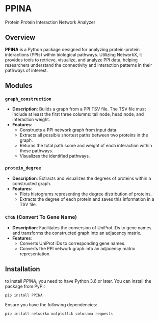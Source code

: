 # PPINA
Protein Protein Interaction Network Analyzer

## Overview
**PPINA** is a Python package designed for analyzing protein-protein interactions (PPIs) within biological pathways. Utilizing NetworkX, it provides tools to retrieve, visualize, and analyze PPI data, helping researchers understand the connectivity and interaction patterns in their pathways of interest.

## Modules

### `graph_construction`

- **Description**: Builds a graph from a PPI TSV file. The TSV file must include at least the first three columns: tail node, head node, and interaction weight.
- **Features**:
  - Constructs a PPI network graph from input data.
  - Extracts all possible shortest paths between two proteins in the graph.
  - Returns the total path score and weight of each interaction within these pathways.
  - Visualizes the identified pathways.

### `protein_degree`

- **Description**: Extracts and visualizes the degrees of proteins within a constructed graph.
- **Features**:
  - Plots histograms representing the degree distribution of proteins.
  - Extracts the degree of each protein and saves this information in a TSV file.

### `CTGN` (Convert To Gene Name)

- **Description**: Facilitates the conversion of UniProt IDs to gene names and transforms the constructed graph into an adjacency matrix.
- **Features**:
  - Converts UniProt IDs to corresponding gene names.
  - Converts the PPI network graph into an adjacency matrix representation.
## Installation 
to install *PPINA*, you need to have Python 3.6 or later. You can install the package from PyPI:

```bash
pip install PPINA
```

Ensure you have the following dependencies:

```bash
pip install networkx matplotlib colorama requests
```

